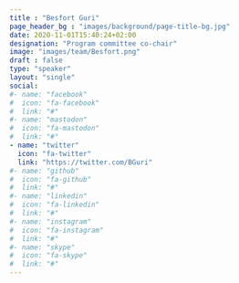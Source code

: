 ```yaml
---
title : "Besfort Guri"
page_header_bg : "images/background/page-title-bg.jpg"
date: 2020-11-01T15:40:24+02:00
designation: "Program committee co-chair"
image: "images/team/Besfort.png"
draft : false
type: "speaker"
layout: "single"
social:
#- name: "facebook"
#  icon: "fa-facebook"
#  link: "#"
#- name: "mastodon"
#  icon: "fa-mastodon"
#  link: "#"
- name: "twitter"
  icon: "fa-twitter"
  link: "https://twitter.com/BGuri"
#- name: "github"
#  icon: "fa-github"
#  link: "#"
#- name: "linkedin"
#  icon: "fa-linkedin"
#  link: "#"
#- name: "instagram"
#  icon: "fa-instagram"
#  link: "#"
#- name: "skype"
#  icon: "fa-skype"
#  link: "#"
---
```


<add bio text or delete this placeholder>
